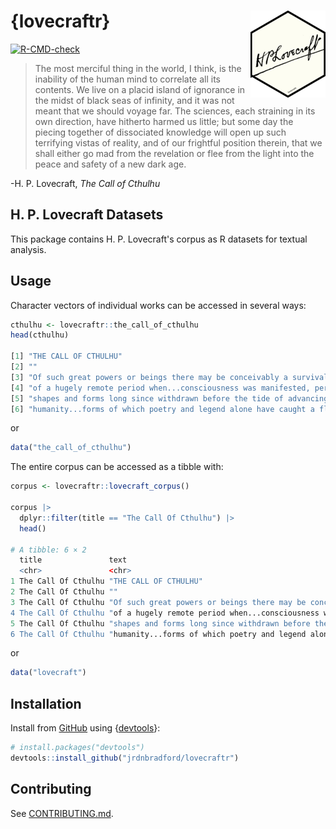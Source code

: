 # {lovecraftr} <img src="man/figures/logo.png" align="right" height="139" alt="H. P. Lovecraft's signature in an R package hexagon"/>

[![R-CMD-check](https://github.com/jrdnbradford/lovecraftr/actions/workflows/R-CMD-check.yaml/badge.svg)](https://github.com/jrdnbradford/lovecraftr/actions/workflows/R-CMD-check.yaml)

> The most merciful thing in the world, I think, is the inability of the human mind to correlate all its contents. We live on a placid island of ignorance in the midst of black seas of infinity, and it was not meant that we should voyage far. The sciences, each straining in its own direction, have hitherto harmed us little; but some day the piecing together of dissociated knowledge will open up such terrifying vistas of reality, and of our frightful position therein, that we shall either go mad from the revelation or flee from the light into the peace and safety of a new dark age.

-H. P. Lovecraft, *The Call of Cthulhu*

## H. P. Lovecraft Datasets

This package contains H. P. Lovecraft's corpus as R datasets for textual analysis.

## Usage

Character vectors of individual works can be accessed in several ways:
```R
cthulhu <- lovecraftr::the_call_of_cthulhu
head(cthulhu)

[1] "THE CALL OF CTHULHU"
[2] ""
[3] "Of such great powers or beings there may be conceivably a survival...a survival"
[4] "of a hugely remote period when...consciousness was manifested, perhaps, in"
[5] "shapes and forms long since withdrawn before the tide of advancing"
[6] "humanity...forms of which poetry and legend alone have caught a flying memory"
```
or
```R
data("the_call_of_cthulhu")
```

The entire corpus can be accessed as a tibble with:
```R
corpus <- lovecraftr::lovecraft_corpus()

corpus |>
  dplyr::filter(title == "The Call Of Cthulhu") |>
  head()

# A tibble: 6 × 2
  title               text
  <chr>               <chr>
1 The Call Of Cthulhu "THE CALL OF CTHULHU"
2 The Call Of Cthulhu ""
3 The Call Of Cthulhu "Of such great powers or beings there may be conceivably …
4 The Call Of Cthulhu "of a hugely remote period when...consciousness was manif…
5 The Call Of Cthulhu "shapes and forms long since withdrawn before the tide of…
6 The Call Of Cthulhu "humanity...forms of which poetry and legend alone have c…
```
or
```R
data("lovecraft")
```

## Installation

Install from [GitHub](https://github.com/jrdnbradford/lovecraftr/) using {[devtools](https://devtools.r-lib.org/)}:
```R
# install.packages("devtools")
devtools::install_github("jrdnbradford/lovecraftr")
```

## Contributing

See [CONTRIBUTING.md](/.github/CONTRIBUTING.md).
